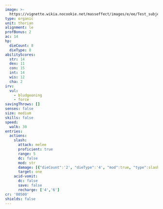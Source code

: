 ```yaml
---
image: >-
  https://vignette.wikia.nocookie.net/masseffect/images/e/ee/Test_subject_hyperres.png/revision/latest/scale-to-width-down/180?cb=20131218143230
type: organic
unit: thorian
alignment: le
profBonus: 2
ac: 14
hp:
  dieCount: 8
  dieType: 8
abilityScores:
  str: 14
  dex: 11
  con: 15
  int: 14
  wis: 12
  cha: 2
irv:
  vul:
    - bludgeoning
    - force
savingThrows: []
senses: false
size: medium
skills: false
speed:
  walk: 30
entries:
  actions:
    slash:
      attack: melee
      proficient: true
      range: 5
      dc: false
      mod: str
      damage: [{"dieCount":'2', "dieType":'4', "mod":true, "type":slashing}]
      target: one
    acid-vomit:
      dc: false
      save: false
      recharge: ['4','6']
cr: '00500'
shields: false
---
```

